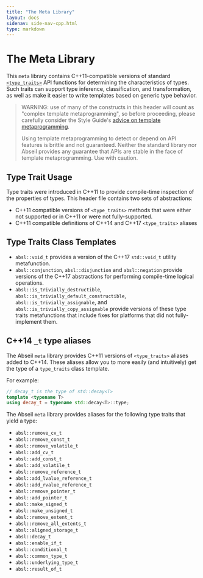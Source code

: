 ```yaml
---
title: "The Meta Library"
layout: docs
sidenav: side-nav-cpp.html
type: markdown
---
```


# The Meta Library

This `meta` library contains C++11-compatible versions of standard
[`<type_traits>`][type_traits] API functions for determining the characteristics
of types. Such traits can support type inference, classification, and
transformation, as well as make it easier to write templates based on generic
type behavior.

> WARNING: use of many of the constructs in this header will count as "complex
> template metaprogramming", so before proceeding, please carefully consider the
> Style Guide's [advice on template metaprogramming][style-guide-templates].
>
> Using template metaprogramming to detect or depend on API features is brittle
> and not guaranteed. Neither the standard library nor Abseil provides any
> guarantee that APIs are stable in the face of template metaprogramming. Use
> with caution.

## Type Trait Usage

Type traits were introduced in C++11 to provide compile-time inspection of the
properties of types. This header file contains two sets of abstractions:

* C++11 compatible versions of `<type_traits>` methods that were either not
  supported or in C++11 or were not fully-supported.
* C++11 compatible definitions of C++14 and C++17 `<type_traits>` aliases

## Type Traits Class Templates

* `absl::void_t` provides a version of the C++17 `std::void_t` utility
  metafunction.
* `absl::conjunction`, `absl::disjunction` and `absl::negation` provide versions
  of the C++17 abstractions for performing compile-time logical operations.
* `absl::is_trivially_destructible`, `absl::is_trivially_default_constructible`,
  `absl::is_trivially_assignable`, and `absl::is_trivially_copy_assignable`
  provide versions of these type traits metafunctions that include fixes for
  platforms that did not fully-implement them.

## C++14 `_t` type aliases

The Abseil `meta` library provides C++11 versions of `<type_traits>` aliases
added to C++14. These aliases allow you to more easily (and intuitively) get
the type of a `type_traits` class template.

For example:

```cpp
// decay_t is the type of std::decay<T>
template <typename T>
using decay_t = typename std::decay<T>::type;
```

The Abseil `meta` library provides aliases for the following type traits that
yield a type:

* `absl::remove_cv_t`
* `absl::remove_const_t`
* `absl::remove_volatile_t`
* `absl::add_cv_t`
* `absl::add_const_t`
* `absl::add_volatile_t`
* `absl::remove_reference_t`
* `absl::add_lvalue_reference_t`
* `absl::add_rvalue_reference_t`
* `absl::remove_pointer_t`
* `absl::add_pointer_t`
* `absl::make_signed_t`
* `absl::make_unsigned_t`
* `absl::remove_extent_t`
* `absl::remove_all_extents_t`
* `absl::aligned_storage_t`
* `absl::decay_t`
* `absl::enable_if_t`
* `absl::conditional_t`
* `absl::common_type_t`
* `absl::underlying_type_t`
* `absl::result_of_t`

[type_traits]: https://en.cppreference.com/w/cpp/header/type_traits
[style-guide-templates]: https://google.github.io/styleguide/cppguide.html#Template_metaprogramming
